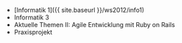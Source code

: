 *   [Informatik 1]({{ site.baseurl }}/ws2012/info1)
*   Informatik 3
*   Aktuelle Themen II: Agile Entwicklung mit Ruby on Rails
*   Praxisprojekt
